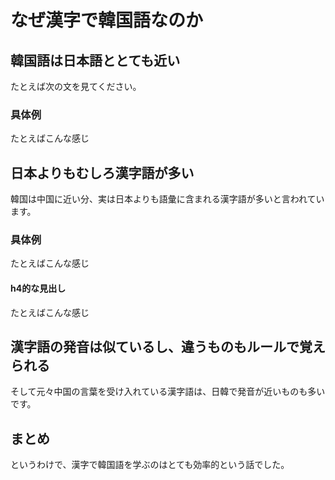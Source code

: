 # なぜ漢字で韓国語なのか

## 韓国語は日本語ととても近い
たとえば次の文を見てください。

### 具体例
たとえばこんな感じ

## 日本よりもむしろ漢字語が多い
韓国は中国に近い分、実は日本よりも語彙に含まれる漢字語が多いと言われています。

### 具体例
たとえばこんな感じ

#### h4的な見出し
たとえばこんな感じ

## 漢字語の発音は似ているし、違うものもルールで覚えられる
そして元々中国の言葉を受け入れている漢字語は、日韓で発音が近いものも多いです。

## まとめ
というわけで、漢字で韓国語を学ぶのはとても効率的という話でした。
